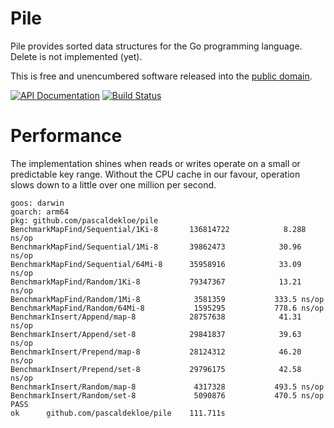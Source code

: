 # Pile

Pile provides sorted data structures for the Go programming language.
Delete is not implemented (yet).

This is free and unencumbered software released into the
[public domain](https://creativecommons.org/publicdomain/zero/1.0).

[![API Documentation](https://godoc.org/github.com/pascaldekloe/pile?status.svg)](https://godoc.org/github.com/pascaldekloe/pile)
[![Build Status](https://github.com/pascaldekloe/pile/actions/workflows/go.yml/badge.svg)](https://github.com/pascaldekloe/pile/actions/workflows/go.yml)


# Performance

The implementation shines when reads or writes operate on a small or predictable
key range. Without the CPU cache in our favour, operation slows down to a little
over one million per second.

```
goos: darwin
goarch: arm64
pkg: github.com/pascaldekloe/pile
BenchmarkMapFind/Sequential/1Ki-8     	136814722	         8.288 ns/op
BenchmarkMapFind/Sequential/1Mi-8     	39862473	        30.96 ns/op
BenchmarkMapFind/Sequential/64Mi-8    	35958916	        33.09 ns/op
BenchmarkMapFind/Random/1Ki-8         	79347367	        13.21 ns/op
BenchmarkMapFind/Random/1Mi-8         	 3581359	       333.5 ns/op
BenchmarkMapFind/Random/64Mi-8        	 1595295	       778.6 ns/op
BenchmarkInsert/Append/map-8          	28757638	        41.31 ns/op
BenchmarkInsert/Append/set-8          	29841837	        39.63 ns/op
BenchmarkInsert/Prepend/map-8         	28124312	        46.20 ns/op
BenchmarkInsert/Prepend/set-8         	29796175	        42.58 ns/op
BenchmarkInsert/Random/map-8          	 4317328	       493.5 ns/op
BenchmarkInsert/Random/set-8          	 5090876	       470.5 ns/op
PASS
ok  	github.com/pascaldekloe/pile	111.711s
```
